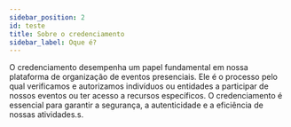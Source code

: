 ```yaml
---
sidebar_position: 2
id: teste
title: Sobre o credenciamento
sidebar_label: Oque é?
---
```


O credenciamento desempenha um papel fundamental em nossa plataforma de organização de eventos presenciais. Ele é o processo pelo qual verificamos e autorizamos indivíduos ou entidades a participar de nossos eventos ou ter acesso a recursos específicos. O credenciamento é essencial para garantir a segurança, a autenticidade e a eficiência de nossas atividades.s.
